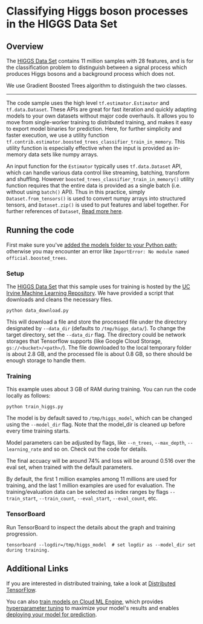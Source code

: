 # Classifying Higgs boson processes in the HIGGS Data Set
## Overview
The [HIGGS Data Set](https://archive.ics.uci.edu/ml/datasets/HIGGS) contains 11 million samples with 28 features, and is for the classification problem to distinguish between a signal process which produces Higgs bosons and a background process which does not.

We use Gradient Boosted Trees algorithm to distinguish the two classes.

---

The code sample uses the high level `tf.estimator.Estimator` and `tf.data.Dataset`.  These APIs are great for fast iteration and quickly adapting models to your own datasets without major code overhauls.  It allows you to move from single-worker training to distributed training, and makes it easy to export model binaries for prediction.  Here, for further simplicity and faster execution, we use a utility function `tf.contrib.estimator.boosted_trees_classifier_train_in_memory`.  This utility function is especially effective when the input is provided as in-memory data sets like numpy arrays.

An input function for the `Estimator` typically uses `tf.data.Dataset` API, which can handle various data control like streaming, batching, transform and shuffling. However `boosted_trees_classifier_train_in_memory()` utility function requires that the entire data is provided as a single batch (i.e. without using `batch()` API). Thus in this practice, simply `Dataset.from_tensors()` is used to convert numpy arrays into structured tensors, and `Dataset.zip()` is used to put features and label together.
For further references of `Dataset`, [Read more here](https://www.tensorflow.org/programmers_guide/datasets).

## Running the code
First make sure you've [added the models folder to your Python path](/official/#running-the-models); otherwise you may encounter an error like `ImportError: No module named official.boosted_trees`.

### Setup
The [HIGGS Data Set](https://archive.ics.uci.edu/ml/datasets/HIGGS) that this sample uses for training is hosted by the [UC Irvine Machine Learning Repository](https://archive.ics.uci.edu/ml/datasets/). We have provided a script that downloads and cleans the necessary files.

```
python data_download.py
```

This will download a file and store the processed file under the directory designated by `--data_dir` (defaults to `/tmp/higgs_data/`). To change the target directory, set the `--data_dir` flag. The directory could be network storages that Tensorflow supports (like Google Cloud Storage, `gs://<bucket>/<path>/`).
The file downloaded to the local temporary folder is about 2.8 GB, and the processed file is about 0.8 GB, so there should be enough storage to handle them.


### Training

This example uses about 3 GB of RAM during training.
You can run the code locally as follows:

```
python train_higgs.py
```

The model is by default saved to `/tmp/higgs_model`, which can be changed using the `--model_dir` flag.
Note that the model_dir is cleaned up before every time training starts.

Model parameters can be adjusted by flags, like `--n_trees`, `--max_depth`, `--learning_rate` and so on.  Check out the code for details.

The final accuacy will be around 74% and loss will be around 0.516 over the eval set, when trained with the default parameters.

By default, the first 1 million examples among 11 millions are used for training, and the last 1 million examples are used for evaluation.
The training/evaluation data can be selected as index ranges by flags `--train_start`, `--train_count`, `--eval_start`, `--eval_count`, etc.

### TensorBoard

Run TensorBoard to inspect the details about the graph and training progression.

```
tensorboard --logdir=/tmp/higgs_model  # set logdir as --model_dir set during training.
```

## Additional Links

If you are interested in distributed training, take a look at [Distributed TensorFlow](https://www.tensorflow.org/deploy/distributed).

You can also [train models on Cloud ML Engine](https://cloud.google.com/ml-engine/docs/getting-started-training-prediction), which provides [hyperparameter tuning](https://cloud.google.com/ml-engine/docs/getting-started-training-prediction#hyperparameter_tuning) to maximize your model's results and enables [deploying your model for prediction](https://cloud.google.com/ml-engine/docs/getting-started-training-prediction#deploy_a_model_to_support_prediction).

